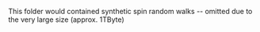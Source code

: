 This folder would contained synthetic spin random walks -- omitted due to the very large size (approx. 1TByte)

